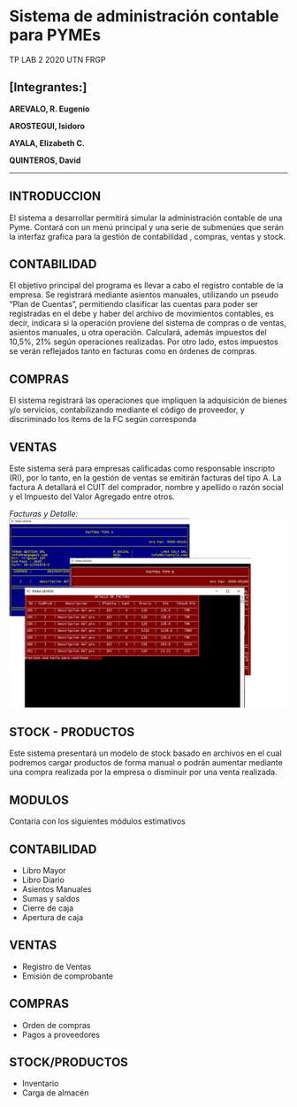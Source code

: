 # Sistema de administración contable para PYMEs
TP LAB 2 2020 UTN FRGP

**[Integrantes:]**
------------------------------
**AREVALO, R. Eugenio**

**AROSTEGUI, Isidoro**

**AYALA, Elizabeth C.**

**QUINTEROS, David**

------------------------------

INTRODUCCION
------------
El sistema a desarrollar permitirá simular la administración contable de una Pyme.
Contará con un menú principal y una serie de submenúes que serán la interfaz grafica
para la gestión de contabilidad , compras, ventas y stock.

CONTABILIDAD
------------
El objetivo principal del programa es llevar a cabo el registro contable de la empresa.
Se registrará mediante asientos manuales, utilizando un pseudo “Plan de Cuentas”,
permitiendo clasificar las cuentas para poder ser registradas en el debe y haber del
archivo de movimientos contables, es decir, indicara si la operación proviene del
sistema de compras o de ventas, asientos manuales, u otra operación. Calculará,
además impuestos del 10,5%, 21% según operaciones realizadas. Por otro lado, estos
impuestos se verán reflejados tanto en facturas como en órdenes de compras.

COMPRAS
------------
El sistema registrará las operaciones que impliquen la adquisición de bienes y/o
servicios, contabilizando mediante el código de proveedor, y discriminado los ítems de
la FC según corresponda

VENTAS
------------
Este sistema será para empresas calificadas como responsable inscripto (RI), por lo
tanto, en la gestión de ventas se emitirán facturas del tipo A. La factura A detallará el
CUIT del comprador, nombre y apellido o razón social y el Impuesto del Valor Agregado
entre otros.

*Facturas y Detalle:*
!["Facturas y Detalle"](https://github.com/reugenioarevalo/proyecto_gestion/blob/master/detalleweb.png?raw=trueg "Detalle de facturas y facturas")


STOCK - PRODUCTOS
------------
Este sistema presentará un modelo de stock basado en archivos en el cual podremos
cargar productos de forma manual o podrán aumentar mediante una compra realizada
por la empresa o disminuir por una venta realizada.

MODULOS
------------
Contaría con los siguientes módulos estimativos

CONTABILIDAD
------------
- Libro Mayor
- Libro Diario
- Asientos Manuales
- Sumas y saldos
- Cierre de caja
- Apertura de caja


VENTAS
------------
- Registro de Ventas
- Emisión de comprobante


COMPRAS
------------
- Orden de compras
- Pagos a proveedores


STOCK/PRODUCTOS
------------
- Inventario
- Carga de almacén



